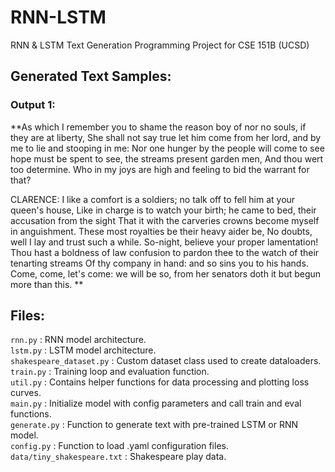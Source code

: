 # RNN-LSTM
RNN &amp; LSTM Text Generation Programming Project for CSE 151B (UCSD)

## Generated Text Samples:

### Output 1:

**As which I remember you to shame the reason boy of nor no souls, if they are at liberty,
She shall not say true let him come from her lord, and by me to lie and stooping in me:
Nor one hunger by the people will come to see hope must be spent to see, the streams present garden men,
And thou wert too determine. Who in my joys are high and feeling to bid the warrant for that?

CLARENCE:
I like a comfort is a soldiers; no talk off to fell him at your queen's house,
Like in charge is to watch your birth; he came to bed, their accusation from the sight
That it with the carveries crowns become myself in anguishment. These most royalties be their heavy aider be,
No doubts, well I lay and trust such a while. So-night, believe your proper lamentation!
Thou hast a boldness of law confusion to pardon thee to the watch of their tenarting streams
Of thy company in hand: and so sins you to his hands. Come, come, let's come: we will be so, from her senators doth it but begun more than this.
**
## Files:

```rnn.py``` : RNN model architecture. <br>
```lstm.py``` : LSTM model architecture. <br>
```shakespeare_dataset.py``` : Custom dataset class used to create dataloaders. <br>
```train.py``` : Training loop and evaluation function. <br>
```util.py``` : Contains helper functions for data processing and plotting loss curves. <br>
```main.py``` : Initialize model with config parameters and call train and eval functions. <br>
```generate.py``` : Function to generate text with pre-trained LSTM or RNN model. <br>
```config.py``` : Function to load .yaml configuration files. <br>
```data/tiny_shakespeare.txt``` : Shakespeare play data. <br>



